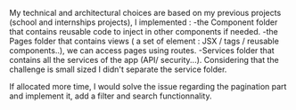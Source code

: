 
My technical and architectural choices are based on my previous projects (school and internships projects), I implemented :
 -the Component folder that contains reusable code to inject in other components if needed.
 -the Pages folder that contains views ( a set of element : JSX / tags / reusable components..), we can access pages using routes.
-Services folder that contains all the services of the app (API/ security...). Considering that the challenge is small sized I didn't separate the service folder.

If allocated more time, I would solve the issue regarding the pagination part and implement it, add a filter and search functionnality.